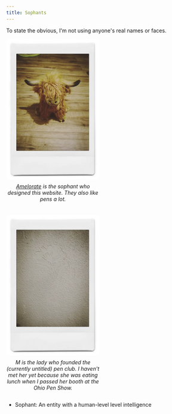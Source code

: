 ```yaml
---
title: Sophants
---
```


To state the obvious, I'm not using anyone's real names or faces. 

<style>
.gallery {
  display: flex;
  flex-wrap: wrap;
  gap: 20px; /* Adds space between items */
  justify-content: flex-start; /* Align items to the left */
}

.item {
  display: flex;
  flex-direction: column; /* Stack image and text vertically */
  align-items: center; /* Center-align content */
  text-align: center;
  max-width: 250px; /* Set the width to match your image width */
}

.item img {
  width: 100%; /* Make image responsive within the container */
  height: auto;
  border-radius: 8px; /* Optional: rounded corners */
}

.item p {
  margin-top: 10px; /* Adds space between the image and text */
}
</style>

<div class="gallery">
  <div class="item">
    <img src="/assets/sophants/Amelorate.jpg" alt="Amelorate's Plushie" width=250 />
    <p><em><a href="https://amel.pw/">Amelorate</a> is the sophant who designed this website. They also like pens a lot.</em></p>
  </div>
  <div class="item">
    <img src="/assets/sophants/M.jpg" alt="Literally just a picture of a wall" width=250 />
    <p><em>M is the lady who founded the (currently untitled) pen club. I haven’t met her yet because she was eating lunch when I passed her booth at the Ohio Pen Show.</em></p>
  </div>
</div>

* Sophant: An entity with a human-level level intelligence

